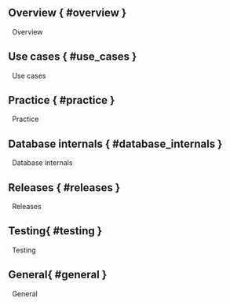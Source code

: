 ## Overview { #overview }
 <span class = "overview-tag tags-shape tags-color-text"> Overview </span>

## Use cases { #use_cases }
 <span class = "use_cases-tag tags-shape tags-color-text"> Use cases </span>

## Practice { #practice }
 <span class = "practice-tag tags-shape tags-color-text"> Practice </span>

## Database internals { #database_internals }
 <span class = "database_internals-tag tags-shape tags-color-text"> Database internals</span>

## Releases { #releases }
 <span class = "releases-tag tags-shape tags-color-text"> Releases </span>

## Testing{ #testing }
 <span class = "testing-tag tags-shape tags-color-text"> Testing </span>

## General{ #general }
 <span class = "general-tag tags-shape tags-color-text"> General </span>